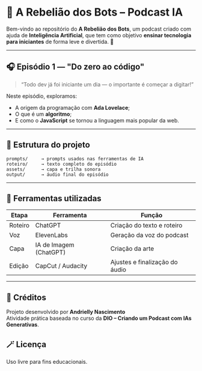 # 🤖 A Rebelião dos Bots – Podcast IA

Bem-vindo ao repositório do **A Rebelião dos Bots**, um podcast criado com ajuda de **Inteligência Artificial**, que tem como objetivo **ensinar tecnologia para iniciantes** de forma leve e divertida. 🚀

---

## 🎧 Episódio 1 — "Do zero ao código"

> “Todo dev já foi iniciante um dia — o importante é começar a digitar!”

Neste episódio, exploramos:
- A origem da programação com **Ada Lovelace**;
- O que é um **algoritmo**;
- E como o **JavaScript** se tornou a linguagem mais popular da web.

---

## 🧩 Estrutura do projeto

```
prompts/     → prompts usados nas ferramentas de IA  
roteiro/     → texto completo do episódio  
assets/      → capa e trilha sonora  
output/      → áudio final do episódio  
```

---

## 🧠 Ferramentas utilizadas

| Etapa | Ferramenta | Função |
|-------|-------------|--------|
| Roteiro | ChatGPT | Criação do texto e roteiro |
| Voz | ElevenLabs | Geração da voz do podcast |
| Capa | IA de Imagem (ChatGPT) | Criação da arte |
| Edição | CapCut / Audacity | Ajustes e finalização do áudio |

---

## 📜 Créditos
Projeto desenvolvido por **Andrielly Nascimento**  
Atividade prática baseada no curso da **DIO – Criando um Podcast com IAs Generativas**.

## 🪄 Licença
Uso livre para fins educacionais.
